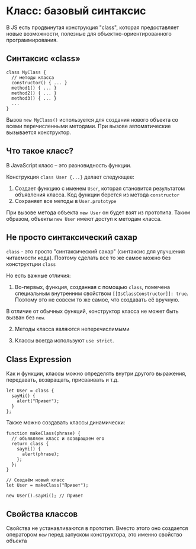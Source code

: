 # Класс: базовый синтаксис

В JS есть продвинутая конструкция "class", которая предоставляет новые возможности, полезные для объектно-ориентированного программирования.

## Синтаксис «class»

```
class MyClass {
  // методы класса
  constructor() { ... }
  method1() { ... }
  method2() { ... }
  method3() { ... }
  ...
}
```

Вызов `new MyClass()` используется для создания нового объекта со всеми перечисленными методами. При вызове автоматические вызывается конструктор.

## Что такое класс?

В JavaScript класс – это разновидность функции.

Конструкция `class User {...}` делает следующее:

1) Создает функцию с именем `User`, которая становится результатом объявления класса. Код функции берется из метода `constructor`
2) Сохраняет все методы в `User.prototype`

При вызове метода объекта `new User` он будет взят из прототипа. Таким образом, объекты `new User` имеют доступ к методам класса.

## Не просто синтаксический сахар

`class` - это просто "синтаксический сахар" (синтаксис для улучшения читаемости кода). Поэтому сделать все то же самое можно без конструктции `class`

Но есть важные отличия:

1) Во-первых, функция, созданная с помощью `class`, помечена специальным внутренним свойством `[[IsClassConstructor]]: true`. Поэтому это не совсем то же самое, что создавать её вручную.

В отличие от обычных функций, конструктор класса не может быть вызван без `new`.

2) Методы класса являются неперечислимыми

3) Классы всегда используют `use strict`.

## Class Expression

Как и функции, классы можно определять внутри другого выражения, передавать, возвращать, присваивать и т.д.

```
let User = class {
  sayHi() {
    alert("Привет");
  }
};
```

Также можно создавать классы динамически:

```
function makeClass(phrase) {
  // объявляем класс и возвращаем его
  return class {
    sayHi() {
      alert(phrase);
    };
  };
}

// Создаём новый класс
let User = makeClass("Привет");

new User().sayHi(); // Привет
```

## Свойства классов

Свойства не устанавливаются в прототип. Вместо этого оно создается оператором `new` перед запуском конструктора, это именно свойство объекта